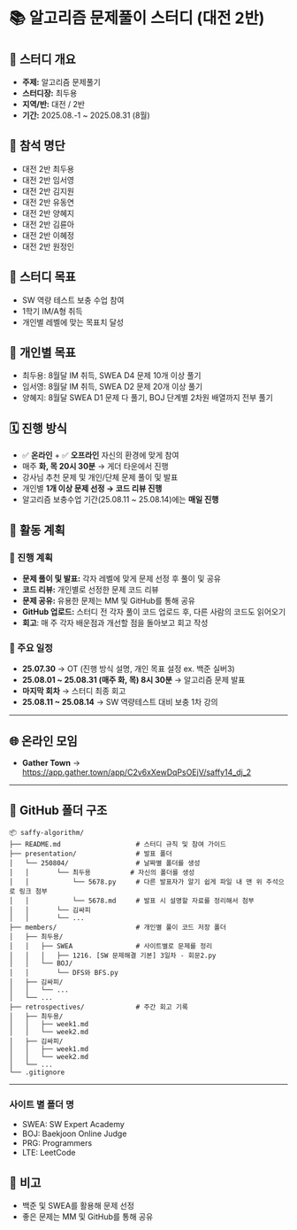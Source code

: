 # 📚 알고리즘 문제풀이 스터디 (대전 2반)

## 📌 스터디 개요
- **주제:** 알고리즘 문제풀기
- **스터디장:** 최두용
- **지역/반:** 대전 / 2반
- **기간:** 2025.08.-1 ~ 2025.08.31 (8월)

## 👥 참석 명단
- 대전 2반 최두용  
- 대전 2반 임서영  
- 대전 2반 김지원  
- 대전 2반 유동연  
- 대전 2반 양혜지  
- 대전 2반 김륜아  
- 대전 2반 이혜정  
- 대전 2반 원정인  

## 🎯 스터디 목표
- SW 역량 테스트 보충 수업 참여  
- 1학기 IM/A형 취득  
- 개인별 레벨에 맞는 목표치 달성

## 🎯 개인별 목표
- 최두용: 8월달 IM 취득, SWEA D4 문제 10개 이상 풀기
- 임서영: 8월달 IM 취득, SWEA D2 문제 20개 이상 풀기
- 양혜지: 8월달 SWEA D1 문제 다 풀기, BOJ 단계별 2차원 배열까지 전부 풀기


## 🗓️ 진행 방식
- ✅ **온라인** + ✅ **오프라인** 자신의 환경에 맞게 참여
- 매주 **화, 목 20시 30분** → 게더 타운에서 진행
- 강사님 추천 문제 및 개인/단체 문제 풀이 및 발표
- 개인별 **1개 이상 문제 선정 → 코드 리뷰 진행**
- 알고리즘 보충수업 기간(25.08.11 ~ 25.08.14)에는 **매일 진행**

## 📅 활동 계획

### 📌 진행 계획
- **문제 풀이 및 발표:** 각자 레벨에 맞게 문제 선정 후 풀이 및 공유  
- **코드 리뷰:** 개인별로 선정한 문제 코드 리뷰  
- **문제 공유:** 유용한 문제는 MM 및 GitHub를 통해 공유  
- **GitHub 업로드:** 스터디 전 각자 풀이 코드 업로드 후, 다른 사람의 코드도 읽어오기  
- **회고**: 매 주 각자 배운점과 개선할 점을 돌아보고 회고 작성

### 📌 주요 일정
- **25.07.30** → OT (진행 방식 설명, 개인 목표 설정 ex. 백준 실버3)
- **25.08.01 ~ 25.08.31 (매주 화, 목) 8시 30분** → 알고리즘 문제 발표
- **마지막 회차** → 스터디 최종 회고
- **25.08.11 ~ 25.08.14** → SW 역량테스트 대비 보충 1차 강의

---

## 🌐 온라인 모임
- **Gather Town** → https://app.gather.town/app/C2v6xXewDqPsOEjV/saffy14_dj_2
---

## 📂 GitHub 폴더 구조
```
📦 saffy-algorithm/
├── README.md                   # 스터디 규칙 및 참여 가이드
├── presentation/               # 발표 폴더
│   └── 250804/                 # 날짜별 폴더를 생성
│   │       └── 최두용          # 자신의 폴더를 생성
│   │           └── 5678.py     # 다른 발표자가 알기 쉽게 파일 내 맨 위 주석으로 링크 첨부
│   │           └── 5678.md     # 발표 시 설명할 자료를 정리해서 첨부
│   │       └── 김싸피
│   │       └── ...
├── members/                    # 개인별 풀이 코드 저장 폴더
│   ├── 최두용/
│   │   ├── SWEA                # 사이트별로 문제를 정리
│   │   │   ├── 1216. [SW 문제해결 기본] 3일차 - 회문2.py
│   │   └── BOJ/
│   │       └── DFS와 BFS.py
│   ├── 김싸피/
│   │   └── ...
│   └── ...
├── retrospectives/             # 주간 회고 기록
│   ├── 최두용/
│   │   ├── week1.md
│   │   └── week2.md
│   ├── 김싸피/
│   │   ├── week1.md
│   │   └── week2.md
│   └── ...
└── .gitignore
```

---

### 사이트 별 폴더 명
- SWEA: SW Expert Academy
- BOJ: Baekjoon Online Judge
- PRG: Programmers
- LTE: LeetCode

## 📌 비고
- 백준 및 SWEA를 활용해 문제 선정  
- 좋은 문제는 MM 및 GitHub를 통해 공유  
